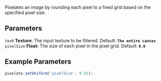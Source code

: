 Pixelates an image by rounding each pixel to a fixed grid based on the specified pixel size.

## Parameters
`tex0` **Texture**: The input texture to be filtered. Default: **`The entire canvas`**
<br>
`pixelSize` **Float:** The size of each pixel in the pixel grid. Default: **`0.0`**

## Example Parameters
```javascript hl_lines="1"
pixelate.setUniform('pixelSize', 0.01);
```